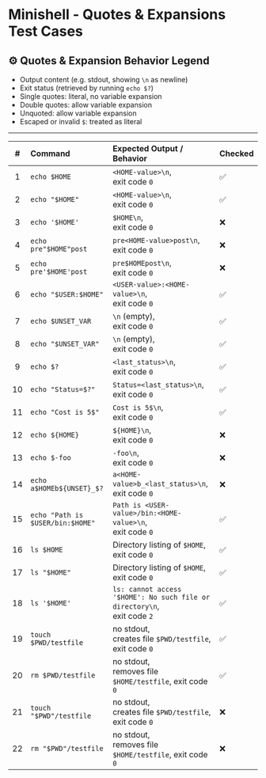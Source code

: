 # Minishell - Quotes & Expansions Test Cases

## ⚙️ Quotes & Expansion Behavior Legend
- Output content (e.g. stdout, showing `\n` as newline)  
- Exit status (retrieved by running `echo $?`)  
- Single quotes: literal, no variable expansion  
- Double quotes: allow variable expansion  
- Unquoted: allow variable expansion  
- Escaped or invalid `$`: treated as literal  

---

| #  | Command                          | Expected Output / Behavior                                    | Checked |
|:--:|:---------------------------------|:--------------------------------------------------------------|:--------|
| 1  | `echo $HOME`                     | `<HOME-value>\n`, <br> exit code `0`                          | ✅ |
| 2  | `echo "$HOME"`                   | `<HOME-value>\n`, <br> exit code `0`                          | ✅ |
| 3  | `echo '$HOME'`                   | `$HOME\n`, <br> exit code `0`                                 | ❌ |
| 4  | `echo pre"$HOME"post`            | `pre<HOME-value>post\n`, <br> exit code `0`                   | ❌ |
| 5  | `echo pre'$HOME'post`            | `pre$HOMEpost\n`, <br> exit code `0`                          | ❌ |
| 6  | `echo "$USER:$HOME"`             | `<USER-value>:<HOME-value>\n`, <br> exit code `0`             | ✅ |
| 7  | `echo $UNSET_VAR`                | `\n` (empty), <br> exit code `0`                              | ✅ |
| 8  | `echo "$UNSET_VAR"`              | `\n` (empty), <br> exit code `0`                              | ✅ |
| 9  | `echo $?`                        | `<last_status>\n`, <br> exit code `0`                         | ✅ |
| 10 | `echo "Status=$?"`               | `Status=<last_status>\n`, <br> exit code `0`                  | ✅ |
| 11 | `echo "Cost is 5$"`              | `Cost is 5$\n`, <br> exit code `0`                            | ✅ |
| 12 | `echo ${HOME}`                   | `${HOME}\n`, <br> exit code `0`                               | ❌ |
| 13 | `echo $-foo`                     | `-foo\n`, <br> exit code `0`                                  | ❌ |
| 14 | `echo a$HOMEb${UNSET}_$?`        | `a<HOME-value>b_<last_status>\n`, <br> exit code `0`          | ❌ |
| 15 | `echo "Path is $USER/bin:$HOME"` | `Path is <USER-value>/bin:<HOME-value>\n`, <br> exit code `0` | ✅ |
| 16 | `ls $HOME`                       | Directory listing of `$HOME`, <br> exit code `0`              | ✅ |
| 17 | `ls "$HOME"`                     | Directory listing of `$HOME`, <br> exit code `0`              | ✅ |
| 18 | `ls '$HOME'`                     | `ls: cannot access '$HOME': No such file or directory\n`, <br> exit code `2` | ✅ |
| 19 | `touch $PWD/testfile`            | no stdout, <br> creates file `$PWD/testfile`, exit code `0`   | ✅ |
| 20 | `rm $PWD/testfile`               | no stdout, <br> removes file `$HOME/testfile`, exit code `0`  | ✅ |
| 21 | `touch "$PWD"/testfile`          | no stdout, <br> creates file `$PWD/testfile`, exit code `0`   | ❌ |
| 22 | `rm "$PWD"/testfile`             | no stdout, <br> removes file `$HOME/testfile`, exit code `0`  | ❌ |
